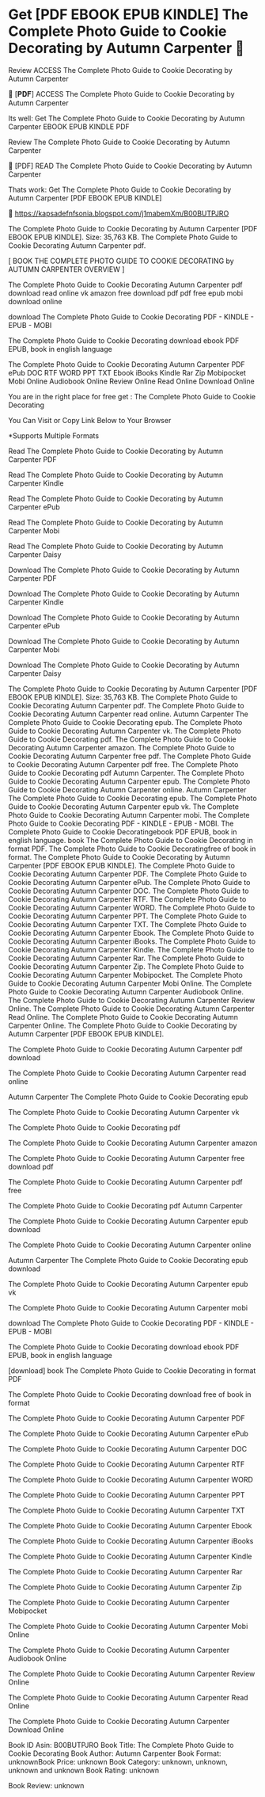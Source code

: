 # Get [PDF EBOOK EPUB KINDLE] The Complete Photo Guide to Cookie Decorating by  Autumn Carpenter 🎯
Review ACCESS The Complete Photo Guide to Cookie Decorating by Autumn Carpenter

📨 [𝐏𝐃𝐅] ACCESS The Complete Photo Guide to Cookie Decorating by Autumn Carpenter

Its well: Get The Complete Photo Guide to Cookie Decorating by Autumn Carpenter EBOOK EPUB KINDLE PDF


Review The Complete Photo Guide to Cookie Decorating by Autumn Carpenter

🎯 [PDF] READ The Complete Photo Guide to Cookie Decorating by Autumn Carpenter

Thats work: Get The Complete Photo Guide to Cookie Decorating by Autumn Carpenter [PDF EBOOK EPUB KINDLE]



📡 https://kapsadefnfsonia.blogspot.com/j1mabemXm/B00BUTPJRO



The Complete Photo Guide to Cookie Decorating by Autumn Carpenter [PDF EBOOK EPUB KINDLE]. Size: 35,763 KB. The Complete Photo Guide to Cookie Decorating Autumn Carpenter pdf.

[ BOOK THE COMPLETE PHOTO GUIDE TO COOKIE DECORATING by AUTUMN CARPENTER OVERVIEW ]

The Complete Photo Guide to Cookie Decorating Autumn Carpenter pdf download read online vk amazon free download pdf pdf free epub mobi download online

download The Complete Photo Guide to Cookie Decorating PDF - KINDLE - EPUB - MOBI

The Complete Photo Guide to Cookie Decorating download ebook PDF EPUB, book in english language

The Complete Photo Guide to Cookie Decorating Autumn Carpenter PDF ePub DOC RTF WORD PPT TXT Ebook iBooks Kindle Rar Zip Mobipocket Mobi Online Audiobook Online Review Online Read Online Download Online

You are in the right place for free get : The Complete Photo Guide to Cookie Decorating

You Can Visit or Copy Link Below to Your Browser

*Supports Multiple Formats

Read The Complete Photo Guide to Cookie Decorating by Autumn Carpenter PDF

Read The Complete Photo Guide to Cookie Decorating by Autumn Carpenter Kindle

Read The Complete Photo Guide to Cookie Decorating by Autumn Carpenter ePub

Read The Complete Photo Guide to Cookie Decorating by Autumn Carpenter Mobi

Read The Complete Photo Guide to Cookie Decorating by Autumn Carpenter Daisy

Download The Complete Photo Guide to Cookie Decorating by Autumn Carpenter PDF

Download The Complete Photo Guide to Cookie Decorating by Autumn Carpenter Kindle

Download The Complete Photo Guide to Cookie Decorating by Autumn Carpenter ePub

Download The Complete Photo Guide to Cookie Decorating by Autumn Carpenter Mobi

Download The Complete Photo Guide to Cookie Decorating by Autumn Carpenter Daisy

The Complete Photo Guide to Cookie Decorating by Autumn Carpenter [PDF EBOOK EPUB KINDLE]. Size: 35,763 KB. The Complete Photo Guide to Cookie Decorating Autumn Carpenter pdf. The Complete Photo Guide to Cookie Decorating Autumn Carpenter read online. Autumn Carpenter The Complete Photo Guide to Cookie Decorating epub. The Complete Photo Guide to Cookie Decorating Autumn Carpenter vk. The Complete Photo Guide to Cookie Decorating pdf. The Complete Photo Guide to Cookie Decorating Autumn Carpenter amazon. The Complete Photo Guide to Cookie Decorating Autumn Carpenter free pdf. The Complete Photo Guide to Cookie Decorating Autumn Carpenter pdf free. The Complete Photo Guide to Cookie Decorating pdf Autumn Carpenter. The Complete Photo Guide to Cookie Decorating Autumn Carpenter epub. The Complete Photo Guide to Cookie Decorating Autumn Carpenter online. Autumn Carpenter The Complete Photo Guide to Cookie Decorating epub. The Complete Photo Guide to Cookie Decorating Autumn Carpenter epub vk. The Complete Photo Guide to Cookie Decorating Autumn Carpenter mobi. The Complete Photo Guide to Cookie Decorating PDF - KINDLE - EPUB - MOBI. The Complete Photo Guide to Cookie Decoratingebook PDF EPUB, book in english language. book The Complete Photo Guide to Cookie Decorating in format PDF. The Complete Photo Guide to Cookie Decoratingfree of book in format. The Complete Photo Guide to Cookie Decorating by Autumn Carpenter [PDF EBOOK EPUB KINDLE]. The Complete Photo Guide to Cookie Decorating Autumn Carpenter PDF. The Complete Photo Guide to Cookie Decorating Autumn Carpenter ePub. The Complete Photo Guide to Cookie Decorating Autumn Carpenter DOC. The Complete Photo Guide to Cookie Decorating Autumn Carpenter RTF. The Complete Photo Guide to Cookie Decorating Autumn Carpenter WORD. The Complete Photo Guide to Cookie Decorating Autumn Carpenter PPT. The Complete Photo Guide to Cookie Decorating Autumn Carpenter TXT. The Complete Photo Guide to Cookie Decorating Autumn Carpenter Ebook. The Complete Photo Guide to Cookie Decorating Autumn Carpenter iBooks. The Complete Photo Guide to Cookie Decorating Autumn Carpenter Kindle. The Complete Photo Guide to Cookie Decorating Autumn Carpenter Rar. The Complete Photo Guide to Cookie Decorating Autumn Carpenter Zip. The Complete Photo Guide to Cookie Decorating Autumn Carpenter Mobipocket. The Complete Photo Guide to Cookie Decorating Autumn Carpenter Mobi Online. The Complete Photo Guide to Cookie Decorating Autumn Carpenter Audiobook Online. The Complete Photo Guide to Cookie Decorating Autumn Carpenter Review Online. The Complete Photo Guide to Cookie Decorating Autumn Carpenter Read Online. The Complete Photo Guide to Cookie Decorating Autumn Carpenter Online. The Complete Photo Guide to Cookie Decorating by Autumn Carpenter [PDF EBOOK EPUB KINDLE].

The Complete Photo Guide to Cookie Decorating Autumn Carpenter pdf download

The Complete Photo Guide to Cookie Decorating Autumn Carpenter read online

Autumn Carpenter The Complete Photo Guide to Cookie Decorating epub

The Complete Photo Guide to Cookie Decorating Autumn Carpenter vk

The Complete Photo Guide to Cookie Decorating pdf

The Complete Photo Guide to Cookie Decorating Autumn Carpenter amazon

The Complete Photo Guide to Cookie Decorating Autumn Carpenter free download pdf

The Complete Photo Guide to Cookie Decorating Autumn Carpenter pdf free

The Complete Photo Guide to Cookie Decorating pdf Autumn Carpenter

The Complete Photo Guide to Cookie Decorating Autumn Carpenter epub download

The Complete Photo Guide to Cookie Decorating Autumn Carpenter online

Autumn Carpenter The Complete Photo Guide to Cookie Decorating epub download

The Complete Photo Guide to Cookie Decorating Autumn Carpenter epub vk

The Complete Photo Guide to Cookie Decorating Autumn Carpenter mobi

download The Complete Photo Guide to Cookie Decorating PDF - KINDLE - EPUB - MOBI

The Complete Photo Guide to Cookie Decorating download ebook PDF EPUB, book in english language

[download] book The Complete Photo Guide to Cookie Decorating in format PDF

The Complete Photo Guide to Cookie Decorating download free of book in format

The Complete Photo Guide to Cookie Decorating Autumn Carpenter PDF

The Complete Photo Guide to Cookie Decorating Autumn Carpenter ePub

The Complete Photo Guide to Cookie Decorating Autumn Carpenter DOC

The Complete Photo Guide to Cookie Decorating Autumn Carpenter RTF

The Complete Photo Guide to Cookie Decorating Autumn Carpenter WORD

The Complete Photo Guide to Cookie Decorating Autumn Carpenter PPT

The Complete Photo Guide to Cookie Decorating Autumn Carpenter TXT

The Complete Photo Guide to Cookie Decorating Autumn Carpenter Ebook

The Complete Photo Guide to Cookie Decorating Autumn Carpenter iBooks

The Complete Photo Guide to Cookie Decorating Autumn Carpenter Kindle

The Complete Photo Guide to Cookie Decorating Autumn Carpenter Rar

The Complete Photo Guide to Cookie Decorating Autumn Carpenter Zip

The Complete Photo Guide to Cookie Decorating Autumn Carpenter Mobipocket

The Complete Photo Guide to Cookie Decorating Autumn Carpenter Mobi Online

The Complete Photo Guide to Cookie Decorating Autumn Carpenter Audiobook Online

The Complete Photo Guide to Cookie Decorating Autumn Carpenter Review Online

The Complete Photo Guide to Cookie Decorating Autumn Carpenter Read Online

The Complete Photo Guide to Cookie Decorating Autumn Carpenter Download Online

Book ID Asin: B00BUTPJRO
Book Title: The Complete Photo Guide to Cookie Decorating
Book Author: Autumn Carpenter
Book Format: unknownBook Price: unknown
Book Category: unknown, unknown, unknown and unknown
Book Rating: unknown

Book Review: unknown
